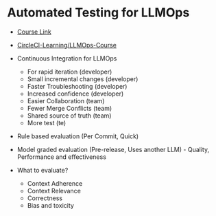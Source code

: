 # Automated Testing for LLMOps

- [Course Link](https://learn.deeplearning.ai/courses/automated-testing-llmops)
- [CircleCI-Learning/LLMOps-Course](https://github.com/CircleCI-Learning/llmops-course)

- Continuous Integration for LLMOps 
	- For rapid iteration (developer)
	- Small incremental changes  (developer)
	- Faster Troubleshooting  (developer)
	- Increased confidence (developer)
	- Easier Collaboration (team)
	- Fewer Merge Conflicts (team)
	- Shared source of truth (team)
	- More test (te)

 
 - Rule based evaluation (Per Commit, Quick)
 - Model graded evaluation (Pre-release, Uses another LLM)
		- Quality, Performance and effectiveness 

- What to evaluate?
	- Context Adherence 
	- Context Relevance 
	- Correctness 
	- Bias and toxicity 
  
